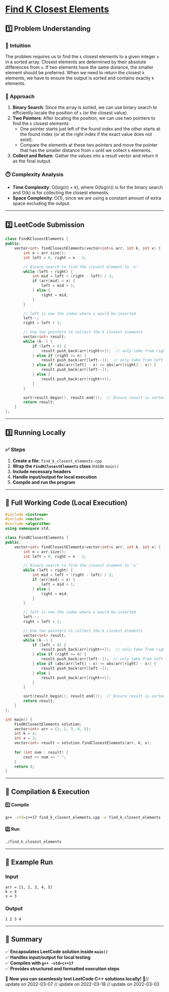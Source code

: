 # **[Find K Closest Elements](https://leetcode.com/problems/find-k-closest-elements/description/)**  

## **1️⃣ Problem Understanding**  
### **📌 Intuition**  
The problem requires us to find the `k` closest elements to a given integer `x` in a sorted array. Closest elements are determined by their absolute differences from `x`. If two elements have the same distance, the smaller element should be preferred. When we need to return the closest `k` elements, we have to ensure the output is sorted and contains exactly `k` elements.

### **🚀 Approach**  
1. **Binary Search**: Since the array is sorted, we can use binary search to efficiently locate the position of `x` (or the closest value).
2. **Two Pointers**: After locating the position, we can use two pointers to find the `k` closest elements:
   - One pointer starts just left of the found index and the other starts at the found index (or at the right index if the exact value does not exist).
   - Compare the elements at these two pointers and move the pointer that has the smaller distance from `x` until we collect `k` elements.
3. **Collect and Return**: Gather the values into a result vector and return it as the final output.

### **⏱️ Complexity Analysis**  
- **Time Complexity**: O(log(n) + k), where O(log(n)) is for the binary search and O(k) is for collecting the closest elements.
- **Space Complexity**: O(1), since we are using a constant amount of extra space excluding the output.

---  

## **2️⃣ LeetCode Submission**  
```cpp
class FindKClosestElements {
public:
    vector<int> findClosestElements(vector<int>& arr, int k, int x) {
        int n = arr.size();
        int left = 0, right = n - 1;

        // Binary search to find the closest element to 'x'
        while (left < right) {
            int mid = left + (right - left) / 2;
            if (arr[mid] < x) {
                left = mid + 1;
            } else {
                right = mid;
            }
        }

        // left is now the index where x would be inserted
        left--;
        right = left + 1;

        // Use two pointers to collect the k closest elements
        vector<int> result;
        while (k--) {
            if (left < 0) {
                result.push_back(arr[right++]);  // only take from right side
            } else if (right >= n) {
                result.push_back(arr[left--]);  // only take from left side
            } else if (abs(arr[left] - x) <= abs(arr[right] - x)) {
                result.push_back(arr[left--]);
            } else {
                result.push_back(arr[right++]);
            }
        }

        sort(result.begin(), result.end());  // Ensure result is sorted
        return result;
    }
};
```  

---  

## **3️⃣ Running Locally**  
### **✅ Steps**  
1. **Create a file**: `find_k_closest_elements.cpp`  
2. **Wrap the `FindKClosestElements` class** inside `main()`  
3. **Include necessary headers**  
4. **Handle input/output for local execution**  
5. **Compile and run the program**  

---  

## **📝 Full Working Code (Local Execution)**  
```cpp
#include <iostream>
#include <vector>
#include <algorithm>
using namespace std;

class FindKClosestElements {
public:
    vector<int> findClosestElements(vector<int>& arr, int k, int x) {
        int n = arr.size();
        int left = 0, right = n - 1;

        // Binary search to find the closest element to 'x'
        while (left < right) {
            int mid = left + (right - left) / 2;
            if (arr[mid] < x) {
                left = mid + 1;
            } else {
                right = mid;
            }
        }

        // left is now the index where x would be inserted
        left--;
        right = left + 1;

        // Use two pointers to collect the k closest elements
        vector<int> result;
        while (k--) {
            if (left < 0) {
                result.push_back(arr[right++]);  // only take from right side
            } else if (right >= n) {
                result.push_back(arr[left--]);  // only take from left side
            } else if (abs(arr[left] - x) <= abs(arr[right] - x)) {
                result.push_back(arr[left--]);
            } else {
                result.push_back(arr[right++]);
            }
        }

        sort(result.begin(), result.end());  // Ensure result is sorted
        return result;
    }
};

int main() {
    FindKClosestElements solution;
    vector<int> arr = {1, 2, 3, 4, 5};
    int k = 4;
    int x = 3;
    vector<int> result = solution.findClosestElements(arr, k, x);
    
    for (int num : result) {
        cout << num << " ";
    }
    return 0;
}
```  

---  

## **🔧 Compilation & Execution**  
#### **1️⃣ Compile**  
```bash
g++ -std=c++17 find_k_closest_elements.cpp -o find_k_closest_elements
```  

#### **2️⃣ Run**  
```bash
./find_k_closest_elements
```  

---  

## **🎯 Example Run**  
### **Input**  
```
arr = [1, 2, 3, 4, 5]
k = 4
x = 3
```  
### **Output**  
```
1 2 3 4 
```  

---  

## **📌 Summary**  
✅ **Encapsulates LeetCode solution inside `main()`**  
✅ **Handles input/output for local testing**  
✅ **Compiles with `g++ -std=c++17`**  
✅ **Provides structured and formatted execution steps**  

🚀 **Now you can seamlessly test LeetCode C++ solutions locally!** 🚀// update on 2022-03-07
// update on 2022-03-18
// update on 2022-03-03
